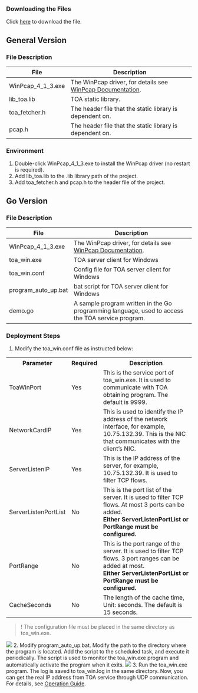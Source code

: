 ### Downloading the Files
Click [here](https://main.qcloudimg.com/raw/037dee0e98e30eb15055645ff0a48694.zip) to download the file.

## General Version
### File Description

| File               | Description |                                                         
| ----------------- | ------------------------------------------------------------ |
| WinPcap_4_1_3.exe | The WinPcap driver, for details see [WinPcap Documentation](https://www.winpcap.org/). |
| lib_toa.lib       | TOA static library.                                                    |
| toa_fetcher.h     | The header file that the static library is dependent on.                                           |
| pcap.h            | The header file that the static library is dependent on.                                           |

### Environment
1. Double-click WinPcap_4_1_3.exe to install the WinPcap driver (no restart is required).
2. Add lib_toa.lib to the .lib library path of the project.
3. Add toa_fetcher.h and pcap.h to the header file of the project.

## Go Version
### File Description

| File                 | Description |                                                   
| ------------------- | ------------------------------------------------------------ |
| WinPcap_4_1_3.exe   | The WinPcap driver, for details see [WinPcap Documentation](https://www.winpcap.org/). |
| toa_win.exe         | TOA server client for Windows                            |
| toa_win.conf        | Config file for TOA server client for Windows    
| program_auto_up.bat | bat script for TOA server client for Windows                              |
| demo.go             | A sample program written in the Go programming language, used to access the TOA service program.                    |

### Deployment Steps
1. Modify the toa_win.conf file as instructed below: 
<table>
<tr>
<th>Parameter</th><th>Required</th><th>Description</th>
</tr>
<tr>
<td>ToaWinPort</td><td> Yes </td><td> This is the service port of toa_win.exe. It is used to communicate with TOA obtaining program. The default is 9999.</td>
</tr>
<tr>
<td>NetworkCardIP</td><td> Yes </td><td> This is used to identify the IP address of the network interface, for example, 10.75.132.39. This is the NIC that communicates with the client’s NIC.</td>
</tr>
<tr>
<td>ServerListenIP</td><td> Yes </td><td> This is the IP address of the server, for example, 10.75.132.39. It is used to filter TCP flows.</td>
</tr>
<tr>
<td>ServerListenPortList</td><td> No </td><td> This is the port list of the server. It is used to filter TCP flows. At most 3 ports can be added.<br><b> Either ServerListenPortList or PortRange must be configured.</b></td>
</tr>
<tr>
<td>PortRange</td><td> No </td><td> This is the port range of the server. It is used to filter TCP flows. 3 port ranges can be added at most.<br><b> Either ServerListenPortList or PortRange must be configured.</b></td>
</tr>
<tr>
<td>CacheSeconds</td><td> No </td><td> The length of the cache time, Unit: seconds. The default is 15 seconds. </td>
</tr>
</table>

 >! The configuration file must be placed in the same directory as toa_win.exe.
 
 ![](https://main.qcloudimg.com/raw/d53c1cb161f45c9ad75789ac1c832af6.png)
2. Modify program_auto_up.bat.
Modify the path to the directory where the program is located. Add the script to the scheduled task, and execute it periodically. The script is used to monitor the toa_win.exe program and automatically activate the program when it exits.
![](https://main.qcloudimg.com/raw/046bbd4282aa51f85baa6879de8586d4.png)
3. Run the toa_win.exe program. The log is saved to toa_win.log in the same directory. Now, you can get the real IP address from TOA service through UDP communication. For details, see [Operation Guide](https://intl.cloud.tencent.com/document/product/608/17670).
